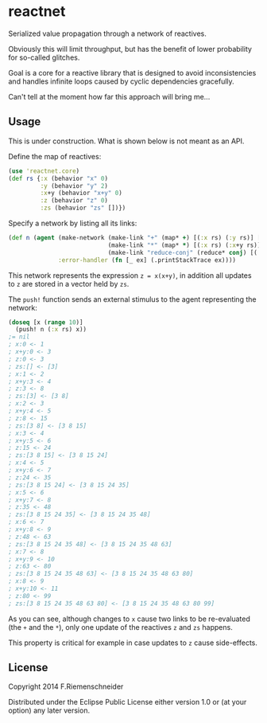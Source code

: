 # reactnet

Serialized value propagation through a network of reactives.

Obviously this will limit throughput, but has the benefit of lower
probability for so-called glitches.

Goal is a core for a reactive library that is designed to avoid
inconsistencies and handles infinite loops caused by cyclic
dependencies gracefully.

Can't tell at the moment how far this approach will bring me...

## Usage

This is under construction. What is shown below is not meant as an API.

Define the map of reactives:

```clojure
(use 'reactnet.core)
(def rs {:x (behavior "x" 0)
         :y (behavior "y" 2)
         :x+y (behavior "x+y" 0)
         :z (behavior "z" 0)
         :zs (behavior "zs" [])})
```

Specify a network by listing all its links:

```clojure
(def n (agent (make-network (make-link "+" (map* +) [(:x rs) (:y rs)] [(:x+y rs)])
                            (make-link "*" (map* *) [(:x rs) (:x+y rs)] [(:z rs)])
                            (make-link "reduce-conj" (reduce* conj) [(:z rs)] [(:zs rs)]))
              :error-handler (fn [_ ex] (.printStackTrace ex))))
```

This network represents the expression `z = x(x+y)`, in addition all updates to `z`
are stored in a vector held by `zs`.

The `push!` function sends an external stimulus to the agent representing the network:

```clojure
(doseq [x (range 10)]
  (push! n (:x rs) x))
;= nil
; x:0 <- 1
; x+y:0 <- 3
; z:0 <- 3
; zs:[] <- [3]
; x:1 <- 2
; x+y:3 <- 4
; z:3 <- 8
; zs:[3] <- [3 8]
; x:2 <- 3
; x+y:4 <- 5
; z:8 <- 15
; zs:[3 8] <- [3 8 15]
; x:3 <- 4
; x+y:5 <- 6
; z:15 <- 24
; zs:[3 8 15] <- [3 8 15 24]
; x:4 <- 5
; x+y:6 <- 7
; z:24 <- 35
; zs:[3 8 15 24] <- [3 8 15 24 35]
; x:5 <- 6
; x+y:7 <- 8
; z:35 <- 48
; zs:[3 8 15 24 35] <- [3 8 15 24 35 48]
; x:6 <- 7
; x+y:8 <- 9
; z:48 <- 63
; zs:[3 8 15 24 35 48] <- [3 8 15 24 35 48 63]
; x:7 <- 8
; x+y:9 <- 10
; z:63 <- 80
; zs:[3 8 15 24 35 48 63] <- [3 8 15 24 35 48 63 80]
; x:8 <- 9
; x+y:10 <- 11
; z:80 <- 99
; zs:[3 8 15 24 35 48 63 80] <- [3 8 15 24 35 48 63 80 99]
``` 

As you can see, although changes to `x` cause two links to be
re-evaluated (the `+` and the `*`), only one update of the reactives
`z` and `zs` happens.

This property is critical for example in case updates to `z` cause
side-effects.


## License

Copyright 2014 F.Riemenschneider

Distributed under the Eclipse Public License either version 1.0 or (at
your option) any later version.
